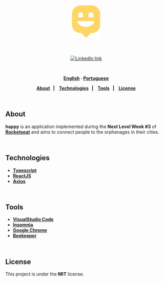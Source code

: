 <h1 align="center">
  <img alt="Happy" src="src/images/Local.svg" height="100px">
</h1> 

 <br>
 <p align="center">
  <a href="https://www.linkedin.com/in/mjessicasilva/">
      <img alt="LinkedIn link" src="https://img.shields.io/badge/-Jessica Silva-0077B5?style=flat&amp;logo=Linkedin&amp;logoColor=white" height="25px">
  </a> 
</p>
<strong>
<br>
<p align="center">
    <a href="README.md">English</a>
    ·
    <a href="README-pt.md">Portuguese</a>
</p>

<p align="center">
  <a href="#bookmark-about">About</a>&nbsp;&nbsp;&nbsp;|&nbsp;&nbsp;&nbsp;
  <a href="#computer-technologies">Technologies</a>&nbsp;&nbsp;&nbsp;|&nbsp;&nbsp;&nbsp;
  <a href="#wrench-tools">Tools</a>&nbsp;&nbsp;&nbsp;|&nbsp;&nbsp;&nbsp;
  <a href="#memo-license">License</a>
</p>
</strong>
<br>

##  About

**happy** is an application implemented during the **Next Level Week #3** of **[Rocketseat](https://rocketseat.com.br/)** and aims to connect people to the orphanages in their cities.

<br>

##  Technologies

-  **[Typescript](https://www.typescriptlang.org/)**
-  **[ReactJS](https://reactjs.org/)**
-  **[Axios](https://github.com/axios/axios)**

<br>

##  Tools

- **[VisualStudio Code](https://code.visualstudio.com/)**
- **[Insomnia](https://insomnia.rest/)**
- **[Google Chrome](https://www.google.com/chrome/)**
- **[
Beekeeper](https://www.beekeeper.io/)**

<br>

##  License

This project is under the **MIT** license.
